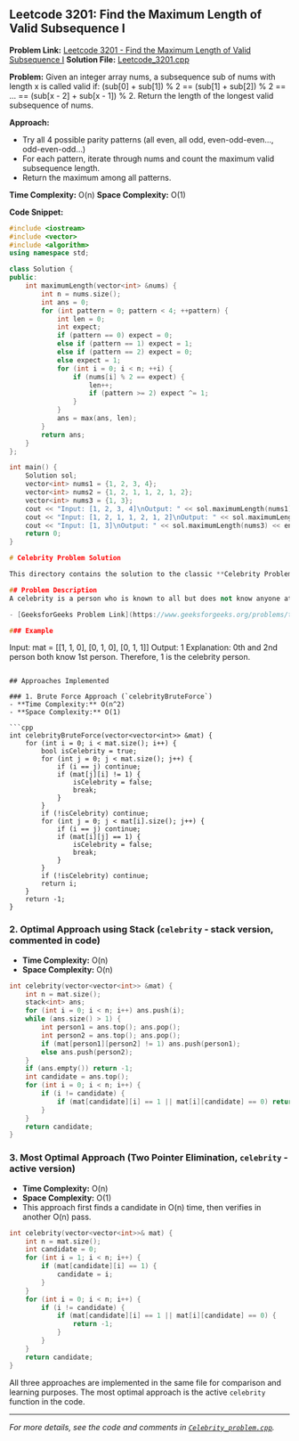 ## Leetcode 3201: Find the Maximum Length of Valid Subsequence I

**Problem Link:** [Leetcode 3201 - Find the Maximum Length of Valid Subsequence I](https://leetcode.com/problems/find-the-maximum-length-of-valid-subsequence-i/)
**Solution File:** [Leetcode_3201.cpp](./Leetcode_3201.cpp)

**Problem:**
Given an integer array nums, a subsequence sub of nums with length x is called valid if:
(sub[0] + sub[1]) % 2 == (sub[1] + sub[2]) % 2 == ... == (sub[x - 2] + sub[x - 1]) % 2.
Return the length of the longest valid subsequence of nums.

**Approach:**

- Try all 4 possible parity patterns (all even, all odd, even-odd-even..., odd-even-odd...)
- For each pattern, iterate through nums and count the maximum valid subsequence length.
- Return the maximum among all patterns.

**Time Complexity:** O(n)
**Space Complexity:** O(1)

**Code Snippet:**

```cpp
#include <iostream>
#include <vector>
#include <algorithm>
using namespace std;

class Solution {
public:
    int maximumLength(vector<int> &nums) {
        int n = nums.size();
        int ans = 0;
        for (int pattern = 0; pattern < 4; ++pattern) {
            int len = 0;
            int expect;
            if (pattern == 0) expect = 0;
            else if (pattern == 1) expect = 1;
            else if (pattern == 2) expect = 0;
            else expect = 1;
            for (int i = 0; i < n; ++i) {
                if (nums[i] % 2 == expect) {
                    len++;
                    if (pattern >= 2) expect ^= 1;
                }
            }
            ans = max(ans, len);
        }
        return ans;
    }
};

int main() {
    Solution sol;
    vector<int> nums1 = {1, 2, 3, 4};
    vector<int> nums2 = {1, 2, 1, 1, 2, 1, 2};
    vector<int> nums3 = {1, 3};
    cout << "Input: [1, 2, 3, 4]\nOutput: " << sol.maximumLength(nums1) << endl;
    cout << "Input: [1, 2, 1, 1, 2, 1, 2]\nOutput: " << sol.maximumLength(nums2) << endl;
    cout << "Input: [1, 3]\nOutput: " << sol.maximumLength(nums3) << endl;
    return 0;
}

# Celebrity Problem Solution

This directory contains the solution to the classic **Celebrity Problem** as implemented in [`Celebrity_problem.cpp`](Celebrity_problem.cpp).

## Problem Description
A celebrity is a person who is known to all but does not know anyone at a party. Given a square matrix `mat` (n x n) where `mat[i][j] == 1` means person `i` knows person `j`, find the index of the celebrity (if one exists), otherwise return -1.

- [GeeksforGeeks Problem Link](https://www.geeksforgeeks.org/problems/the-celebrity-problem/1)

### Example
```

Input: mat = [[1, 1, 0], [0, 1, 0], [0, 1, 1]]
Output: 1
Explanation: 0th and 2nd person both know 1st person. Therefore, 1 is the celebrity person.

````

## Approaches Implemented

### 1. Brute Force Approach (`celebrityBruteForce`)
- **Time Complexity:** O(n^2)
- **Space Complexity:** O(1)

```cpp
int celebrityBruteForce(vector<vector<int>> &mat) {
    for (int i = 0; i < mat.size(); i++) {
        bool isCelebrity = true;
        for (int j = 0; j < mat.size(); j++) {
            if (i == j) continue;
            if (mat[j][i] != 1) {
                isCelebrity = false;
                break;
            }
        }
        if (!isCelebrity) continue;
        for (int j = 0; j < mat[i].size(); j++) {
            if (i == j) continue;
            if (mat[i][j] == 1) {
                isCelebrity = false;
                break;
            }
        }
        if (!isCelebrity) continue;
        return i;
    }
    return -1;
}
````

### 2. Optimal Approach using Stack (`celebrity` - stack version, commented in code)

- **Time Complexity:** O(n)
- **Space Complexity:** O(n)

```cpp
int celebrity(vector<vector<int>> &mat) {
    int n = mat.size();
    stack<int> ans;
    for (int i = 0; i < n; i++) ans.push(i);
    while (ans.size() > 1) {
        int person1 = ans.top(); ans.pop();
        int person2 = ans.top(); ans.pop();
        if (mat[person1][person2] != 1) ans.push(person1);
        else ans.push(person2);
    }
    if (ans.empty()) return -1;
    int candidate = ans.top();
    for (int i = 0; i < n; i++) {
        if (i != candidate) {
            if (mat[candidate][i] == 1 || mat[i][candidate] == 0) return -1;
        }
    }
    return candidate;
}
```

### 3. Most Optimal Approach (Two Pointer Elimination, `celebrity` - active version)

- **Time Complexity:** O(n)
- **Space Complexity:** O(1)
- This approach first finds a candidate in O(n) time, then verifies in another O(n) pass.

```cpp
int celebrity(vector<vector<int>>& mat) {
    int n = mat.size();
    int candidate = 0;
    for (int i = 1; i < n; i++) {
        if (mat[candidate][i] == 1) {
            candidate = i;
        }
    }
    for (int i = 0; i < n; i++) {
        if (i != candidate) {
            if (mat[candidate][i] == 1 || mat[i][candidate] == 0) {
                return -1;
            }
        }
    }
    return candidate;
}
```

All three approaches are implemented in the same file for comparison and learning purposes. The most optimal approach is the active `celebrity` function in the code.

---

_For more details, see the code and comments in [`Celebrity_problem.cpp`](Celebrity_problem.cpp)._

```

```
